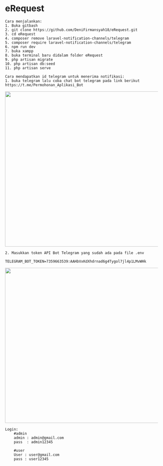 # eRequest
    Cara menjalankan:
    1. Buka gitbash
    2. git clone https://github.com/DeniFirmansyah18/eRequest.git
    3. cd eRequest
    4. composer remove laravel-notification-channels/telegram
    5. composer require laravel-notification-channels/telegram
    6. npm run dev
    7. buka xampp
    8. buka terminal baru didalam folder eRequest
    9. php artisan migrate
    10. php artisan db:seed
    11. php artisan serve

    Cara mendapatkan id telegram untuk menerima notifikasi:
    1. buka telegram lalu coba chat bot telegram pada link berikut https://t.me/Permohonan_Aplikasi_Bot

<img src="https://github.com/user-attachments/assets/8b362f2d-75a5-4c81-841c-9bf657e8d7fe" width="512">

    2. Masukkan token API Bot Telegram yang sudah ada pada file .env 
    
    TELEGRAM_BOT_TOKEN=7359663539:AAHbVxKdXhdrnad6g4Tygol7jl4p1LMvWHk

<img src="[https://github.com/user-attachments/assets/a6db8072-e1dc-4d80-ab15-afb8fe5dd68e" width="512">

    










    
    Login:
        #admin
        admin : admin@gmail.com
        pass  : admin12345
        
        #user
        User : user@gmail.com
        pass : user12345
